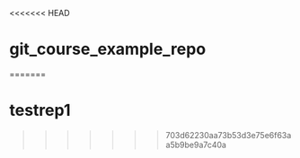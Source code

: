 <<<<<<< HEAD
# git_course_example_repo
=======
# testrep1
>>>>>>> 703d62230aa73b53d3e75e6f63aa5b9be9a7c40a
